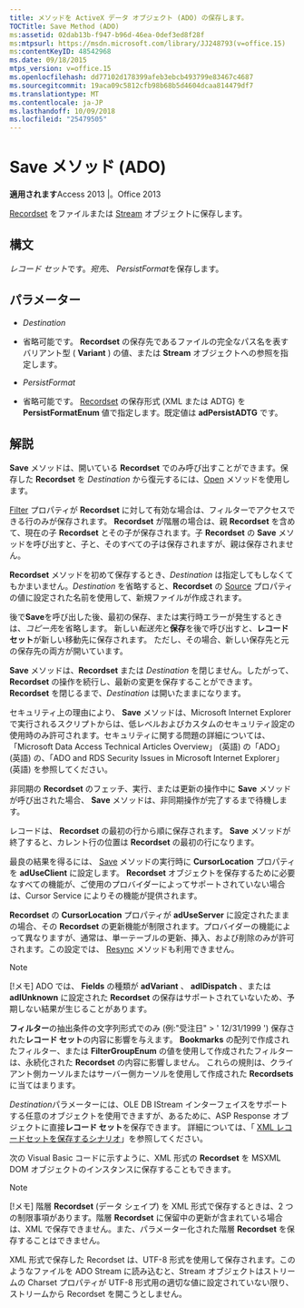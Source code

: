```yaml
---
title: メソッドを ActiveX データ オブジェクト (ADO) の保存します。
TOCTitle: Save Method (ADO)
ms:assetid: 02dab13b-f947-b96d-46ea-0def3ed8f28f
ms:mtpsurl: https://msdn.microsoft.com/library/JJ248793(v=office.15)
ms:contentKeyID: 48542968
ms.date: 09/18/2015
mtps_version: v=office.15
ms.openlocfilehash: dd77102d178399afeb3ebcb493799e83467c4687
ms.sourcegitcommit: 19aca09c5812cfb98b68b5d4604dcaa814479df7
ms.translationtype: MT
ms.contentlocale: ja-JP
ms.lasthandoff: 10/09/2018
ms.locfileid: "25479505"
---
```

# <a name="save-method-ado"></a>Save メソッド (ADO)


**適用されます**Access 2013 |。Office 2013

[Recordset](recordset-object-ado.md) をファイルまたは [Stream](stream-object-ado.md) オブジェクトに保存します。

## <a name="syntax"></a>構文

*レコード セット*です。*宛先*、 *PersistFormat*を保存します。

## <a name="parameters"></a>パラメーター

  - *Destination*

  - 省略可能です。 **Recordset** の保存先であるファイルの完全なパス名を表すバリアント型 ( **Variant** ) の値、または **Stream** オブジェクトへの参照を指定します。

  - *PersistFormat*

  - 省略可能です。 [Recordset](persistformatenum.md) の保存形式 (XML または ADTG) を **PersistFormatEnum** 値で指定します。既定値は **adPersistADTG** です。

## <a name="remarks"></a>解説

**Save** メソッドは、開いている **Recordset** でのみ呼び出すことができます。保存した **Recordset** を *Destination* から復元するには、[Open](open-method-ado-recordset.md) メソッドを使用します。

[Filter](filter-property-ado.md) プロパティが **Recordset** に対して有効な場合は、フィルターでアクセスできる行のみが保存されます。 **Recordset** が階層の場合は、親 **Recordset** を含めて、現在の子 **Recordset** とその子が保存されます。子 **Recordset** の **Save** メソッドを呼び出すと、子と、そのすべての子は保存されますが、親は保存されません。

**Recordset** メソッドを初めて保存するとき、*Destination* は指定してもしなくてもかまいません。*Destination* を省略すると、**Recordset** の [Source](source-property-ado-recordset.md) プロパティの値に設定された名前を使用して、新規ファイルが作成されます。

後で**Save**を呼び出した後、最初の保存、または実行時エラーが発生するときは、*コピー先*を省略します。 新しい*転送先*と**保存**を後で呼び出すと、**レコード セット**が新しい移動先に保存されます。 ただし、その場合、新しい保存先と元の保存先の両方が開いています。

**Save** メソッドは、**Recordset** または *Destination* を閉じません。したがって、**Recordset** の操作を続行し、最新の変更を保存することができます。**Recordset** を閉じるまで、*Destination* は開いたままになります。

セキュリティ上の理由により、 **Save** メソッドは、Microsoft Internet Explorer で実行されるスクリプトからは、低レベルおよびカスタムのセキュリティ設定の使用時のみ許可されます。セキュリティに関する問題の詳細については、「Microsoft Data Access Technical Articles Overview」 (英語) の「ADO」 (英語) の、「ADO and RDS Security Issues in Microsoft Internet Explorer」 (英語) を参照してください。

非同期の **Recordset** のフェッチ、実行、または更新の操作中に **Save** メソッドが呼び出された場合、 **Save** メソッドは、非同期操作が完了するまで待機します。

レコードは、 **Recordset** の最初の行から順に保存されます。 **Save** メソッドが終了すると、カレント行の位置は **Recordset** の最初の行になります。

最良の結果を得るには、 [Save](cursorlocation-property-ado.md) メソッドの実行時に **CursorLocation** プロパティを **adUseClient** に設定します。 **Recordset** オブジェクトを保存するために必要なすべての機能が、ご使用のプロバイダーによってサポートされていない場合は、Cursor Service によりその機能が提供されます。

**Recordset** の **CursorLocation** プロパティが **adUseServer** に設定されたままの場合、その **Recordset** の更新機能が制限されます。プロバイダーの機能によって異なりますが、通常は、単一テーブルの更新、挿入、および削除のみが許可されます。この設定では、 [Resync](resync-method-ado.md) メソッドも利用できません。


> [!NOTE]
> <P>[!メモ] ADO では、 <STRONG>Fields</STRONG> の種類が <STRONG>adVariant</STRONG> 、 <STRONG>adIDispatch</STRONG> 、または <STRONG>adIUnknown</STRONG> に設定された <STRONG>Recordset</STRONG> の保存はサポートされていないため、予期しない結果が生じることがあります。</P>



**フィルター**の抽出条件の文字列形式でのみ (例:"受注日" \> ' 12/31/1999 ') 保存された**レコード セット**の内容に影響を与えます。 **Bookmarks** の配列で作成されたフィルター、または **FilterGroupEnum** の値を使用して作成されたフィルターは、永続化された **Recordset** の内容に影響しません。 これらの規則は、クライアント側カーソルまたはサーバー側カーソルを使用して作成された **Recordsets** に当てはまります。

*Destination*パラメーターには、OLE DB IStream インターフェイスをサポートする任意のオブジェクトを使用できますが、あるために、ASP Response オブジェクトに直接**レコード セット**を保存できます。 詳細については、「 [XML レコードセットを保存するシナリオ](xml-recordset-persistence-scenario.md)」を参照してください。

次の Visual Basic コードに示すように、XML 形式の **Recordset** を MSXML DOM オブジェクトのインスタンスに保存することもできます。


> [!NOTE]
> <P>[!メモ] 階層 <STRONG>Recordset</STRONG> (データ シェイプ) を XML 形式で保存するときは、2 つの制限事項があります。階層 <STRONG>Recordset</STRONG> に保留中の更新が含まれている場合は、XML で保存できません。また、パラメーター化された階層 <STRONG>Recordset</STRONG> を保存することはできません。</P>



XML 形式で保存した Recordset は、UTF-8 形式を使用して保存されます。このようなファイルを ADO Stream に読み込むと、Stream オブジェクトはストリームの Charset プロパティが UTF-8 形式用の適切な値に設定されていない限り、ストリームから Recordset を開こうとしません。

